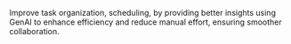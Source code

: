 Improve task organization, scheduling, by providing better insights using GenAI to enhance efficiency and reduce manual effort, ensuring smoother collaboration.
